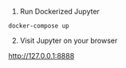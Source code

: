 1) Run Dockerized Jupyter

```shell
docker-compose up
```

2) Visit Jupyter on your browser

http://127.0.0.1:8888